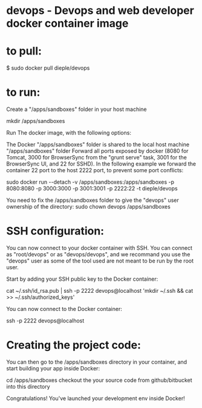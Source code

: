 # devops -  Devops and web developer docker container image

to pull:
========
$ sudo docker pull dieple/devops

to run:
=======
Create a "/apps/sandboxes" folder in your host machine 

mkdir /apps/sandboxes

Run The docker image, with the following options:

The Docker "/apps/sandboxes" folder is shared to the local host machine "/apps/sandboxes" folder
Forward all ports exposed by docker (8080 for Tomcat, 3000 for BrowserSync from the "grunt serve" task, 3001 for the BrowserSync UI, and 22 for SSHD). In the following example we forward the container 22 port to the host 2222 port, to prevent some port conflicts:

sudo docker run --detach -v /apps/sandboxes:/apps/sandboxes -p 8080:8080 -p 3000:3000 -p 3001:3001 -p 2222:22 -t dieple/devops

You need to fix the /apps/sandboxes folder to give the "devops" user ownership of the directory:
sudo chown devops /apps/sandboxes

SSH configuration:
===================
You can now connect to your docker container with SSH. You can connect as "root/devops" or as "devops/devops", and we recommand you use the "devops" user as some of the tool used are not meant to be run by the root user.

Start by adding your SSH public key to the Docker container:

cat ~/.ssh/id_rsa.pub | ssh -p 2222 devops@localhost 'mkdir ~/.ssh && cat >> ~/.ssh/authorized_keys'

You can now connect to the Docker container:

ssh -p 2222 devops@localhost

Creating the project code:
=========================
You can then go to the /apps/sandboxes directory in your container, and start building your app inside Docker:

cd /apps/sandboxes
checkout the your source code from github/bitbucket into this directory
 
Congratulations! You've launched your development env inside Docker!
